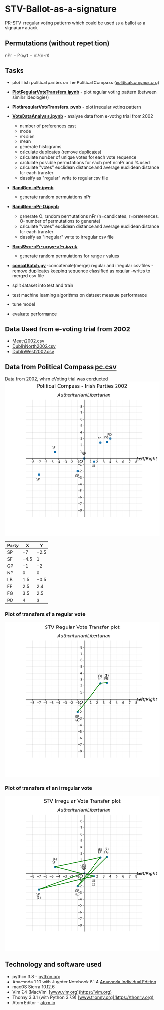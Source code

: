 # STV-Ballot-as-a-signature
PR-STV Irregular voting patterns which could be used as a ballot as a signature attack
## Permutations (without repetition)
nPr = P(n,r) = n!/(n-r)!
## Tasks
- plot irish political parites on the Political Compass ([politicalcompass.org](https://politicalcompass.org/ireland2020))
- **[PlotRegularVoteTransfers.ipynb](/python/PlotRegularVoteTransfers.ipynb)** - plot regular voting pattern (between similar ideologies)
- **[PlotIrregularVoteTransfers.ipynb](/python/PlotIrregularVoteTransfers.ipynb)** - plot irregular voting pattern
- **[VoteDataAnalysis.ipynb](/python/VoteDataAnalysis.ipynb)** - analyse data from e-voting trial from 2002
  - number of preferences cast
  - mode
  - median
  - mean
  - generate histograms
  - calculate duplicates (remove duplicates)
  - calculate number of unique votes for each vote sequence
  - caclulate possible permutations for each pref nonPr and % used
  - calculate "votes" euclidean distance and average euclidean distance for each transfer
  - classify as "regular" write to regular csv file
- **[RandGen-nPr.ipynb](/python/RandGen-nPr.ipynb)** 
  - generate random permutations nPr
- **[RandGen-nPr-O.ipynb](/python/RandGen-nPr-O.ipynb)** 
  - generate O, random permutations nPr (n=candidates, r=preferences, O=number of permutations to generate)
  - calculate "votes" euclidean distance and average euclidean distance for each transfer
  - classify as "irregular" write to irregular csv file
- **[RandGen-nPr-range-of-r.ipynb](/python/RandGen-nPr-range-of-r.ipynb)** 
  - generate random permutations for range r values

- **[concatBatch.py](/python/concatBatch.py)**
  -concatenate(merge) regular and irregular csv files
  -remove duplicates keeping sequence classified as regular
  -writes to merged csv file
- split dataset into test and train
- test machine learning algorithms on dataset measure performance
- tune model
- evaluate performance

## Data Used from e-voting trial from 2002
- [Meath2002.csv](/data/Meath2002.csv)
- [DublinNorth2002.csv](/data/DublinNorth2002.csv)
- [DublinWest2002.csv](/data/DublinWest2002.csv)

## Data from Political Compass [pc.csv](/data/pc.csv)
Data from 2002, when eVoting trial was conducted
![Irish parties on the political compass](/images/PCplot.png)

| Party | X    | Y     |
|-------|------|-------|
| SP    | -7   | -2.5  |
| SF    | -4.5 | 1     |
| GP    | -1   | -2    |
| NP    | 0    | 0     |
| LB    | 1.5  | -0.5  |
| FF    | 2.5  | 2.4   |
| FG    | 3.5  | 2.5   |
| PD    | 4    | 3     |

### Plot of transfers of a regular vote
![Plot of transfers of a regular vote](/images/RegularVoteTransferplot.png)

### Plot of transfers of an irregular vote
![Plot of transfers of a irregular vote](/images/IrregularVoteTransfersplot.png)

## Technology and software used
- python 3.8 - [python.org](https://python.org)
- Anaconda 1.10 with Juypter Notebook 6.1.4 [Anaconda Individual Edition](https://www.anaconda.com/products/individual)
- macOS Sierra 10.12.6
- Vim 7.4 (MacVim) [www.vim.org](https://vim.org)
- Thonny 3.3.1 (with Python 3.7.9) [www.thonny.org](https://thonny.org)
- Atom Editor - [atom.io](https://atom.io/)
